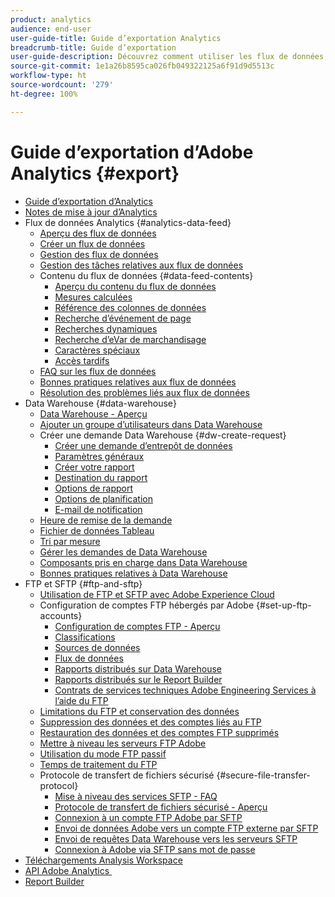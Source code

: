 ```yaml
---
product: analytics
audience: end-user
user-guide-title: Guide d’exportation Analytics
breadcrumb-title: Guide d’exportation
user-guide-description: Découvrez comment utiliser les flux de données, pour exporter des données brutes, ainsi que Data Warehouse, pour récupérer une sortie de données sous forme de feuille de calcul. Découvrez comment utiliser FTP et SFTP pour transférer des fichiers.
source-git-commit: 1e1a26b8595ca026fb049322125a6f91d9d5513c
workflow-type: ht
source-wordcount: '279'
ht-degree: 100%

---
```



# Guide d’exportation dʼAdobe Analytics {#export}

+ [Guide d’exportation dʼAnalytics](home.md)
+ [Notes de mise à jour d’Analytics](https://experienceleague.adobe.com/docs/analytics/release-notes/latest.html?lang=fr)
+ Flux de données Analytics {#analytics-data-feed}
   + [Aperçu des flux de données](analytics-data-feed/data-feed-overview.md)
   + [Créer un flux de données](analytics-data-feed/create-feed.md)
   + [Gestion des flux de données](analytics-data-feed/df-manage-feeds.md)
   + [Gestion des tâches relatives aux flux de données](analytics-data-feed/df-manage-jobs.md)
   + Contenu du flux de données {#data-feed-contents}
      + [Aperçu du contenu du flux de données](analytics-data-feed/c-df-contents/datafeeds-contents.md)
      + [Mesures calculées](analytics-data-feed/c-df-contents/datafeeds-calculate.md)
      + [Référence des colonnes de données](analytics-data-feed/c-df-contents/datafeeds-reference.md)
      + [Recherche d’événement de page](analytics-data-feed/c-df-contents/datafeeds-page-event.md)
      + [Recherches dynamiques](analytics-data-feed/c-df-contents/dynamic-lookups.md)
      + [Recherche d’eVar de marchandisage](analytics-data-feed/c-df-contents/merchandising-evar-lookup.md)
      + [Caractères spéciaux](analytics-data-feed/c-df-contents/datafeeds-spec-chars.md)
      + [Accès tardifs](analytics-data-feed/c-df-contents/late-arriving-hits.md)
   + [FAQ sur les flux de données](analytics-data-feed/df-faq.md)
   + [Bonnes pratiques relatives aux flux de données](analytics-data-feed/data-feeds-best-practices.md)
   + [Résolution des problèmes liés aux flux de données](analytics-data-feed/troubleshooting.md)
+ Data Warehouse {#data-warehouse}
   + [Data Warehouse - Aperçu](data-warehouse/data-warehouse.md)
   + [Ajouter un groupe d’utilisateurs dans Data Warehouse](data-warehouse/t-dw-group.md)
   + Créer une demande Data Warehouse {#dw-create-request}
      + [Créer une demande d’entrepôt de données](/help/export/data-warehouse/create-request/t-dw-create-request.md)
      + [Paramètres généraux](/help/export/data-warehouse/create-request/dw-general-settings.md)
      + [Créer votre rapport](/help/export/data-warehouse/create-request/dw-request-build-report.md)
      + [Destination du rapport](/help/export/data-warehouse/create-request/dw-request-report-destinations.md)
      + [Options de rapport](/help/export/data-warehouse/create-request/dw-request-report-options.md)
      + [Options de planification](/help/export/data-warehouse/create-request/dw-request-scheduling.md)
      + [E-mail de notification](/help/export/data-warehouse/create-request/dw-request-email.md)
   + [Heure de remise de la demande](data-warehouse/delivery-time.md)
   + [Fichier de données Tableau](data-warehouse/t-tableau.md)
   + [Tri par mesure](data-warehouse/sorting-by-metric.md)
   + [Gérer les demandes de Data Warehouse](data-warehouse/data-warehouse-requests-manage.md)
   + [Composants pris en charge dans Data Warehouse](data-warehouse/component-support.md)
   + [Bonnes pratiques relatives à Data Warehouse](data-warehouse/data-warehouse-bp.md)
+ FTP et SFTP {#ftp-and-sftp}
   + [Utilisation de FTP et SFTP avec Adobe Experience Cloud](ftp-and-sftp/ftp-overview.md)
   + Configuration de comptes FTP hébergés par Adobe {#set-up-ftp-accounts}
      + [Configuration de comptes FTP - Aperçu](ftp-and-sftp/c-set-up-ftp-accounts/ftp-accounts.md)
      + [Classifications](ftp-and-sftp/c-set-up-ftp-accounts/ftp-saint.md)
      + [Sources de données](ftp-and-sftp/c-set-up-ftp-accounts/ftp-datasources.md)
      + [Flux de données](ftp-and-sftp/c-set-up-ftp-accounts/ftp-datafeeds.md)
      + [Rapports distribués sur Data Warehouse](ftp-and-sftp/c-set-up-ftp-accounts/ftp-dw-reports.md)
      + [Rapports distribués sur le Report Builder](ftp-and-sftp/c-set-up-ftp-accounts/ftp-arb-reports.md)
      + [Contrats de services techniques Adobe Engineering Services à l’aide du FTP](ftp-and-sftp/c-set-up-ftp-accounts/ftp-eng-services.md)
   + [Limitations du FTP et conservation des données](ftp-and-sftp/ftp-limits.md)
   + [Suppression des données et des comptes liés au FTP](ftp-and-sftp/ftp-delete.md)
   + [Restauration des données et des comptes FTP supprimés](ftp-and-sftp/ftp-restore.md)
   + [Mettre à niveau les serveurs FTP Adobe](ftp-and-sftp/ftp-upgrade.md)
   + [Utilisation du mode FTP passif](ftp-and-sftp/ftp-passive.md)
   + [Temps de traitement du FTP](ftp-and-sftp/ftp-processing.md)
   + Protocole de transfert de fichiers sécurisé {#secure-file-transfer-protocol}
      + [Mise à niveau des services SFTP - FAQ](ftp-and-sftp/c-sftp/sftp-upgrade.md)
      + [Protocole de transfert de fichiers sécurisé - Aperçu](ftp-and-sftp/c-sftp/ftp-sftp.md)
      + [Connexion à un compte FTP Adobe par SFTP](ftp-and-sftp/c-sftp/ftp-sftp-connect.md)
      + [Envoi de données Adobe vers un compte FTP externe par SFTP](ftp-and-sftp/c-sftp/ftp-sftp-transfer.md)
      + [Envoi de requêtes Data Warehouse vers les serveurs SFTP](ftp-and-sftp/c-sftp/ftp-sftp-dw.md)
      + [Connexion à Adobe via SFTP sans mot de passe](ftp-and-sftp/c-sftp/ftp-sftp-cert-auth.md)
+ [Téléchargements Analysis Workspace](https://experienceleague.adobe.com/docs/analytics/analyze/analysis-workspace/curate-share/download-send.html?lang=fr)
+ [ API Adobe Analytics ](https://www.adobe.io/apis/experiencecloud/analytics/docs.html)
+ [Report Builder](https://experienceleague.adobe.com/docs/analytics/analyze/report-builder/home.html?lang=fr)
